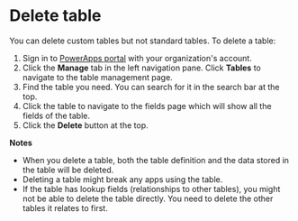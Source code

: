 <properties
	pageTitle="Delete table and clear data | Microsoft PowerApps"
	description="Delete a table from PowerApps data platform and clear all data"
	services="powerapps"
	documentationCenter="na"
	authors="guangyang"
	manager="erikre"
	editor=""
	tags=""/>

<tags
   ms.service="powerapps"
   ms.devlang="na"
   ms.topic="article"
   ms.tgt_pltfrm="na"
   ms.workload="na"
   ms.date="04/19/2016"
   ms.author="guayan"/>

# Delete table

You can delete custom tables but not standard tables. To delete a table:

1. Sign in to [PowerApps portal]() with your organization's account.
2. Click the **Manage** tab in the left navigation pane. Click **Tables** to navigate to the table management page.
3. Find the table you need. You can search for it in the search bar at the top.
4. Click the table to navigate to the fields page which will show all the fields of the table.
5. Click the **Delete** button at the top.

**Notes**

* When you delete a table, both the table definition and the data stored in the table will be deleted.
* Deleting a table might break any apps using the table.
* If the table has lookup fields (relationships to other tables), you might not be able to delete the table directly. You need to delete the other tables it relates to first.
